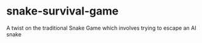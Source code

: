 # snake-survival-game
A twist on the traditional Snake Game which involves trying to escape an AI snake 
